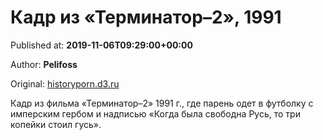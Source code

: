 
# Кадр из «Терминатор–2», 1991

Published at: **2019-11-06T09:29:00+00:00**

Author: **Pelifoss**

Original: [historyporn.d3.ru](https://historyporn.d3.ru/kadr-iz-terminator-2-1991-1872643/)

Кадр из фильма «Терминатор–2» 1991 г., где парень одет в футболку с имперским гербом и надписью «Когда была свободна Русь, то три копейки стоил гусь».
